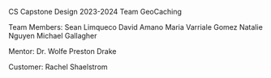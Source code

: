 CS Capstone Design 2023-2024 Team GeoCaching

Team Members:
Sean Limqueco
David Amano
Maria Varriale Gomez
Natalie Nguyen
Michael Gallagher

Mentor:
Dr. Wolfe
Preston Drake

Customer:
Rachel Shaelstrom
